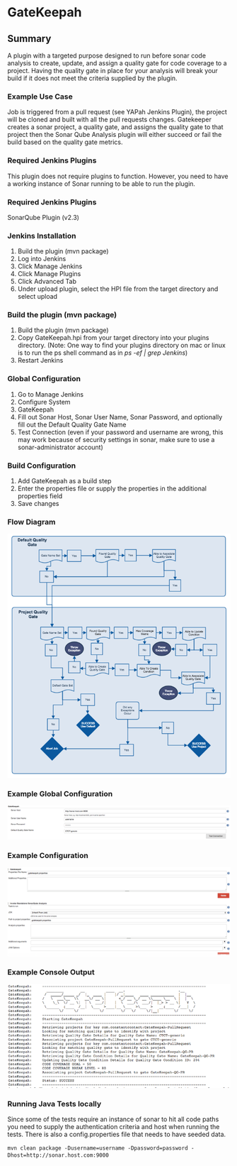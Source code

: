 GateKeepah
======
## Summary
A plugin with a targeted purpose designed to run before sonar code analysis to create, update, and assign a quality gate for code coverage to a project.  Having the quality gate in place for your analysis will break your build if it does not meet the criteria supplied by the plugin.

### Example Use Case
Job is triggered from a pull request (see YAPah Jenkins Plugin), the project will be cloned and built with all the pull requests changes.  Gatekeeper creates a sonar project, a quality gate, and assigns the quality gate to that project then the Sonar Qube Analysis plugin will either succeed or fail the build based on the quality gate metrics.  

### Required Jenkins Plugins
This plugin does not require plugins to function.  However, you need to have a working instance of Sonar running to be able to run the plugin. 

### Required Jenkins Plugins
SonarQube Plugin (v2.3)

### Jenkins Installation
1. Build the plugin (mvn package)
2. Log into Jenkins
3. Click Manage Jenkins
4. Click Manage Plugins
5. Click Advanced Tab
6. Under upload plugin, select the HPI file from the target directory and select upload

### Build the plugin (mvn package)
1. Build the plugin (mvn package)
2. Copy GateKeepah.hpi from your target directory into your plugins directory. (Note: One way to find your plugins directory on mac or linux is to run the ps shell command as in _ps -ef | grep Jenkins_)
3. Restart Jenkins

### Global Configuration
1. Go to Manage Jenkins
2. Configure System
3. GateKeepah
4. Fill out Sonar Host, Sonar User Name, Sonar Password, and optionally fill out the Default Quality Gate Name
5. Test Connection (even if your password and username are wrong, this may work because of security settings in sonar, make sure to use a sonar-administrator account)

### Build Configuration
1. Add GateKeepah as a build step
2. Enter the properties file or supply the properties in the additional properties field
3. Save changes

### Flow Diagram
![alt tag](flow-diagram.png)

### Example Global Configuration
![alt tag](globalconfig-example.png)

### Example Configuration
![alt tag](config-example.png)

### Example Console Output
![alt tag](console-example.png)

### Running Java Tests locally
Since some of the tests require an instance of sonar to hit all code paths you need to supply the authentication criteria and host when running the tests.  There is also a config.properties file that needs to have seeded data.  
```
mvn clean package -Dusername=username -Dpassword=password -Dhost=http://sonar.host.com:9000
```
